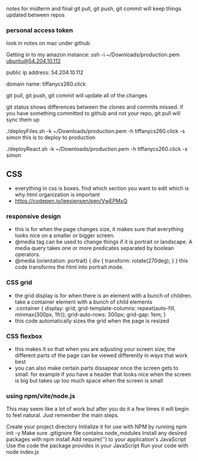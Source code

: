 notes for midterm and final
git pull, git push, git commit will keep things updated between repos
### personal access token
look in notes on mac under github

Getting in to my amazon instance: ssh -i ~/Downloads/production.pem ubuntu@54.204.10.112

public ip address: 54.204.10.112

domain name: tiffanycs260.click

git pull, git push, git commit will update all of the changes

git status shows differences between the clones and commits missed. if you have something committed to github and not your repo, git pull will sync them up

./deployFiles.sh -k ~/Downloads/production.pem -h tiffanycs260.click -s simon
this is to deploy to production

./deployReact.sh -k ~/Downloads/production.pem -h tiffanycs260.click -s simon
## CSS
- everything in css is boxes. find which section you want to edit which is why html organization is important
- https://codepen.io/leesjensen/pen/VwEPMxQ
### responsive design
- this is for when the page changes size, it makes sure that everything looks nice on a smaller or bigger screen.
- @media tag can be used to change things if it is portrait or landscape. A media query takes one or more predicates separated by boolean operators.
- @media (orientation: portrait) {
  div {
    transform: rotate(270deg);
  }
}
this code transforms the html into portrait mode.

### CSS grid
- the grid display is for when there is an element with a bunch of children. take a container element with a bunch of child elements
- .container {
  display: grid;
  grid-template-columns: repeat(auto-fill, minmax(300px, 1fr));
  grid-auto-rows: 300px;
  grid-gap: 1em;
}
- this code automatically sizes the grid when the page is resized  
### CSS flexbox
- this makes it so that when you are adjusting your screen size, the different parts of the page can be viewed differently in ways that work best
- you can also make certain parts dissapear once the screen gets to small. for example if you have a header that looks nice when the screen is big but takes up too much space when the screen is small

### using npm/vite/node.js
This may seem like a lot of work but after you do it a few times it will begin to feel natural. Just remember the main steps.

Create your project directory
Initialize it for use with NPM by running npm init -y
Make sure .gitignore file contains node_modules
Install any desired packages with npm install <package name here>
Add require('<package name here>') to your application's JavaScript
Use the code the package provides in your JavaScript
Run your code with node index.js
